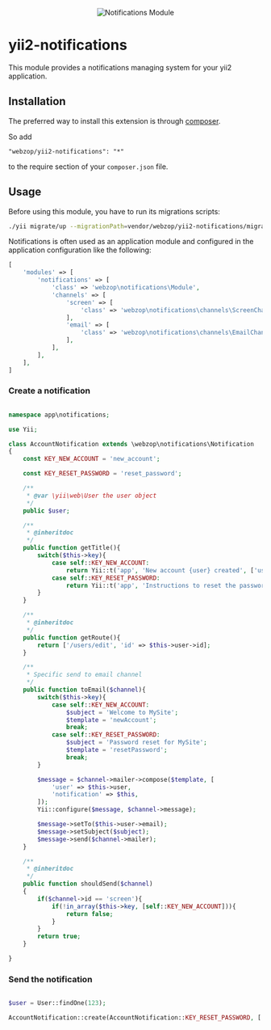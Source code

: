 <p align="center">
    <img src="http://s5.webzop.com/21621947_10155695011058377_659334693.jpg" alt="Notifications Module" />
</p>

# yii2-notifications
This module provides a notifications managing system for your yii2 application.

Installation
------------

The preferred way to install this extension is through [composer](http://getcomposer.org/download/).

So add

```
"webzop/yii2-notifications": "*"
```

to the require section of your `composer.json` file.

Usage
-----

Before using this module, you have to run its migrations scripts:

```bash
./yii migrate/up --migrationPath=vendor/webzop/yii2-notifications/migrations/
```

Notifications is often used as an application module and configured in the application configuration like the following:

```php
[
    'modules' => [
        'notifications' => [
            'class' => 'webzop\notifications\Module',
            'channels' => [
                'screen' => [
                    'class' => 'webzop\notifications\channels\ScreenChannel',
                ],
                'email' => [
                    'class' => 'webzop\notifications\channels\EmailChannel',
                ],
            ],
        ],
    ],
]
```

### Create a notification

```php

namespace app\notifications;

use Yii;

class AccountNotification extends \webzop\notifications\Notification
{
    const KEY_NEW_ACCOUNT = 'new_account';

    const KEY_RESET_PASSWORD = 'reset_password';

    /**
     * @var \yii\web\User the user object
     */
    public $user;

    /**
     * @inheritdoc
     */
    public function getTitle(){
        switch($this->key){
            case self::KEY_NEW_ACCOUNT:
                return Yii::t('app', 'New account {user} created', ['user' => '#'.$this->user->id]);
            case self::KEY_RESET_PASSWORD:
                return Yii::t('app', 'Instructions to reset the password');
        }
    }

    /**
     * @inheritdoc
     */
    public function getRoute(){
        return ['/users/edit', 'id' => $this->user->id];
    }

    /**
     * Specific send to email channel
     */
    public function toEmail($channel){
        switch($this->key){
            case self::KEY_NEW_ACCOUNT:
                $subject = 'Welcome to MySite';
                $template = 'newAccount';
                break;
            case self::KEY_RESET_PASSWORD:
                $subject = 'Password reset for MySite';
                $template = 'resetPassword';
                break;
        }

        $message = $channel->mailer->compose($template, [
            'user' => $this->user,
            'notification' => $this,
        ]);
        Yii::configure($message, $channel->message);

        $message->setTo($this->user->email);
        $message->setSubject($subject);
        $message->send($channel->mailer);
    }

    /**
     * @inheritdoc
     */
    public function shouldSend($channel)
    {
        if($channel->id == 'screen'){
            if(!in_array($this->key, [self::KEY_NEW_ACCOUNT])){
                return false;
            }
        }
        return true;
    }

}
```

### Send the notification
```php

$user = User::findOne(123);

AccountNotification::create(AccountNotification::KEY_RESET_PASSWORD, ['user' => $user])->send();

```
